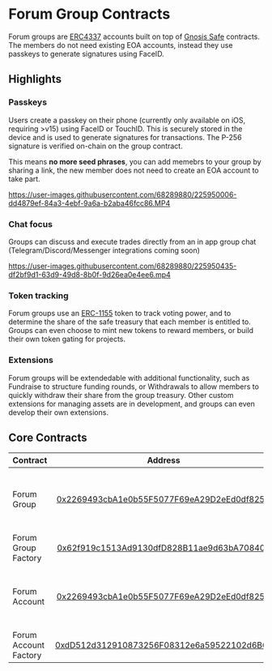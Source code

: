# Forum Group Contracts

Forum groups are [ERC4337](https://eips.ethereum.org/EIPS/eip-4337) accounts built on top of [Gnosis Safe](https://docs.gnosis.io/safe/docs/contracts_overview/) contracts. The members do not need existing EOA accounts, instead they use passkeys to generate signatures using FaceID.

## Highlights

### **Passkeys**

Users create a passkey on their phone (currently only available on iOS, requiring >v15) using FaceID or TouchID. This is securely stored in the device and is used to generate signatures for transactions. The P-256 signature is verified on-chain on the group contract.

This means **no more seed phrases**, you can add memebrs to your group by sharing a link, the new member does not need to create an EOA account to take part.

https://user-images.githubusercontent.com/68289880/225950006-dd4879ef-84a3-4ebf-9a6a-b2aba46fcc86.MP4

### **Chat focus**

Groups can discuss and execute trades directly from an in app group chat (Telegram/Discord/Messenger integrations coming soon)

https://user-images.githubusercontent.com/68289880/225950435-df2bf9d1-63d9-49d8-8b0f-9d26ea0e4ee6.mp4

### **Token tracking**

Forum groups use an [ERC-1155](https://eips.ethereum.org/EIPS/eip-1155) token to track voting power, and to determine the share of the safe treasury that each member is entitled to. Groups can even choose to mint new tokens to reward members, or build their own token gating for projects.

### **Extensions**

Forum groups will be extendedable with additional functionality, such as Fundraise to structure funding rounds, or Withdrawals to allow members to quickly withdraw their share from the group treasury. Other custom extensions for managing assets are in development, and groups can even develop their own extensions.

## Core Contracts

| Contract              |                                                               Address                                                                | Description                                     |
| :-------------------- | :----------------------------------------------------------------------------------------------------------------------------------: | :---------------------------------------------- |
| Forum Group           | [0x2269493cbA1e0b55F5077F69eA29D2eEd0df825C](https://mumbai.polygonscan.com/address/0x2269493cbA1e0b55F5077F69eA29D2eEd0df825C#code) | ERC4337 enabled safe with P-256 passkey signers |
| Forum Group Factory   | [0x62f919c1513Ad9130dfD828B11ae9d63bA708405](https://mumbai.polygonscan.com/address/0x62f919c1513Ad9130dfD828B11ae9d63bA708405#code) | Factory for Forum Groups                        |
| Forum Account         | [0x2269493cbA1e0b55F5077F69eA29D2eEd0df825C](https://mumbai.polygonscan.com/address/0x2269493cbA1e0b55F5077F69eA29D2eEd0df825C#code) | ERC4337 enabled safe with P-256 passkey signers |
| Forum Account Factory | [0xdD512d312910873256F08312e6a59522102d6B6a](https://mumbai.polygonscan.com/address/0xdD512d312910873256F08312e6a59522102d6B6a#code) | Factory for Forum Groups                        |
